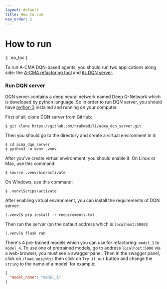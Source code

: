 ```yaml
---
layout: default
title: How to run
nav_order: 2
---
```


# How to run
{: .no_toc }

To run A-CMA DQN-based agents, you should run two applications along side: the [A-CMA refactoring tool](//github.com/hrahmadi71/a-cma) and [its DQN server](//github.com/hrahmadi71/acma_dqn_server).

### Run DQN server
DQN server contains a deep neural network named Deep Q-Network which is developed by python language. So in order to run DQN server, you should have [python 3](https://python.org) installed and running on your computer.

First of all, clone DQN server from GitHub:
```terminal
$ git clone https://github.com/hrahmadi71/acma_dqn_server.git
```
Then you should go to the directory and create a virtual environment in it:
```terminal
$ cd acma_dqn_server
$ python3 -m venv .venv
```
After you've create virtual environment, you should enable it. On Linux or Mac, use this command:
```terminal
$ source .venv/bin/activate
```
On Windows, use this command:
```terminal
$ .venv\Scrips\activate
```
After enabling virtual environment, you can install the requirements of DQN server:
```terminal
(.venv)$ pip install -r requirements.txt
```
Then run the server (on the default address which is `localhost:5000`):
```terminal
(.venv)$ flask run
```
There's 4 pre-trained models which you can use for refactoring: `model_1` to `model_4`.
To use one of pretrained models, go to address `localhost:5000` via a web-browser, you must see a swagger panel. Then in the swagger panel, click on `/load_weights/` then click on `Try it out` button and change the `string` to the name of a model. for example:
```json
{
  "model_name": "model_1"
}
```

